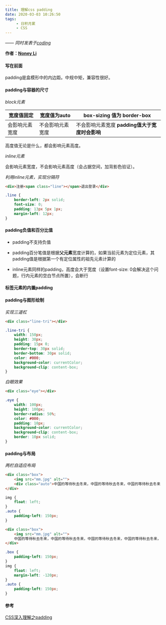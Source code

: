 ```yaml
---
title: 理解css padding
date: 2020-03-03 10:26:50
tags:
     - 日积月累
     - CSS
---
```


[Noney Li]: https://github.com/noney/ "noneyli"

*—— 同时发表于[coding](http://0kv30q.coding-pages.com/)*

__作者：[Noney Li]__

#### 写在前面

padding是盒模形中的内边距。中规中矩，兼容性很好。

#### padding与容器的尺寸

*block元素*

| 宽度值固定     | 宽度值为auto     | box-sizing 值为 border-box                     |
| -------------- | ---------------- | ---------------------------------------------- |
| 会影响元素宽度 | 不会影响元素宽度 | 不会影响元素宽度 **padding值大于宽度时会影响** |

高度值无论是什么，都会影响元素高度。

<!-- more -->

*inline元素*

会影响元素宽度，不会影响元素高度（会占据空间，加背影色验证）。

*利用inline元素，实现分隔符*

```html
<div>注册<span class="line"></span>退出登录</div>
```

```css
.line {
    border-left: 2px solid;
    font-size: 0;
    padding: 13px 5px 1px;
    margin-left: 12px;
}
```

#### padding负值和百分比值

- padding不支持负值

- padding百分笔值是根据**父元素**宽度计算的，如果当前元素为定位元素，其padding值是根据第一个有定位属性的祖先元素计算的

- inline元素同样的padding，高度会大于宽度（设置font-size: 0会解决这个问题，行内元素的空白节点所置），会断行

#### 标签元素的内置padding

#### padding与图形绘制

*实现三道杠*

```html
<div class="line-tri"></div>
```

```css
.line-tri {
    width: 150px;
    height: 30px;
    padding: 15px 0;
    border-top: 30px solid;
    border-bottom: 30px solid;
    color: #000;
    background-color: currentColor;
    background-clip: content-box;
}
```

*白眼效果*

```html
<div class="eye"></div>
```

```css
.eye {
    width: 100px;
    height: 100px;
    border-radius: 50%;
    color: #000;
    padding: 10px;
    background-color: currentColor;
    background-clip: content-box;
    border: 10px solid;
}
```

#### padding与布局

*两栏自适应布局*

```html
<div class="box">
    <img src="mm.jpg" alt="">
    <div class="auto">中国的等待秋去冬来，中国的等待秋去冬来，中国的等待秋去冬来，中国的等待秋去冬来，中国的等待秋去冬来，中国的等待秋去冬来，中国的等待秋去冬来，中国的等待秋去冬来，中国的等待秋去冬来，中国的等待秋去冬来，中国的等待秋去冬来，中国的等待秋去冬来，中国的等待秋去冬来，中国的等待秋去冬来，中国的等待秋去冬来，中国的等待秋去冬来，中国的等待秋去冬来，中国的等待秋去冬来，中国的等待秋去冬来，中国的等待秋去冬来，中国的等待秋去冬来，中国的等待秋去冬来，中国的等待秋去冬来。</div>
</div>
```

```css
img {
    float: left;
}
.auto {
    padding-left: 150px;
}
```

```html
<div class="box">
    <img src="mm.jpg" alt="">
    中国的等待秋去冬来，中国的等待秋去冬来，中国的等待秋去冬来，中国的等待秋去冬来，中国的等待秋去冬来，中国的等待秋去冬来，中国的等待秋去冬来，中国的等待秋去冬来，中国的等待秋去冬来，中国的等待秋去冬来，中国的等待秋去冬来，中国的等待秋去冬来，中国的等待秋去冬来，中国的等待秋去冬来，中国的等待秋去冬来，中国的等待秋去冬来，中国的等待秋去冬来，中国的等待秋去冬来，中国的等待秋去冬来，中国的等待秋去冬来，中国的等待秋去冬来，中国的等待秋去冬来，中国的等待秋去冬来。
</div>
```

```css
.box {
    padding-left: 150px;
}
img {
    float: left;
    margin-left: -120px;
}
.auto {
    padding-left: 150px;
}
```

#### 参考

[CSS深入理解之padding](https://www.imooc.com/learn/710)
